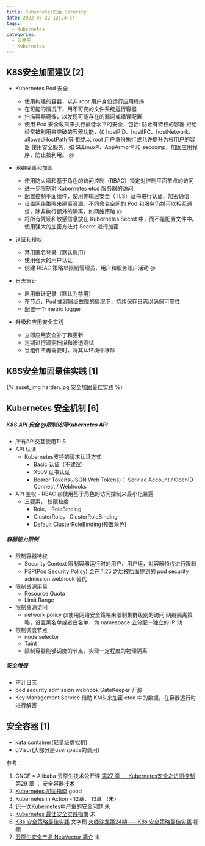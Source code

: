 ```yaml
---
title: Kubernetes安全-Security
date: 2022-05-22 12:24:37
tags:
  - Kubernetes
categories:
  - 云原生
  - Kubernetes
---
```


<p></p>
<!-- more -->


## K8S安全加固建议 [2]
+    Kubernetes Pod 安全
       + 使用构建的容器，以非 root 用户身份运行应用程序 
       + 在可能的情况下，用不可变的文件系统运行容器
       + 扫描容器镜像，以发现可能存在的漏洞或错误配置
       + 使用 Pod 安全政策来执行最低水平的安全，包括:
            防止有特权的容器
            拒绝经常被利用来突破的容器功能，如 hostPID、hostIPC、hostNetwork、allowedHostPath 等
            拒绝以 root 用户身份执行或允许提升为根用户的容器
            使用安全服务，如 SELinux®、AppArmor® 和 seccomp，加固应用程序，防止被利用。 @

+    网络隔离和加固
       + 使用防火墙和基于角色的访问控制（RBAC）锁定对控制平面节点的访问
       + 进一步限制对 Kubernetes etcd 服务器的访问
       + 配置控制平面组件，使用传输层安全（TLS）证书进行认证、加密通信
       + 设置网络策略来隔离资源。不同命名空间的 Pod 和服务仍然可以相互通信，除非执行额外的隔离，如网络策略 @
       + 将所有凭证和敏感信息放在 Kubernetes Secret 中，而不是配置文件中。使用强大的加密方法对 Secret 进行加密

+    认证和授权
       + 禁用匿名登录（默认启用）
       + 使用强大的用户认证
       + 创建 RBAC 策略以限制管理员、用户和服务账户活动 @

+    日志审计
       + 启用审计记录（默认为禁用）
       + 在节点、Pod 或容器级故障的情况下，持续保存日志以确保可用性
       + 配置一个 metric logger

+    升级和应用安全实践
       + 立即应用安全补丁和更新
       + 定期进行漏洞扫描和渗透测试
       + 当组件不再需要时，将其从环境中移除


## K8S安全加固最佳实践 [1]
{% asset_img  harden.jpg   安全加固最佳实践  %}

## Kubernetes 安全机制 [6]
##### K8S API 安全 @限制访问Kubernetes API
+ 所有API交互使用TLS
+ API 认证
   + Kubernetes支持的请求认证方式
      - Basic 认证（不建议）
      - X509 证书认证
      - Bearer Tokens(JSON Web Tokens)：
        Service Account / OpenID Connect / Webhooks
+ API 鉴权 - RBAC @使用基于角色的访问控制来最小化暴露
  + 三要素， 权限粒度
    - Role， RoleBinding
    - ClusterRole， ClusterRoleBinding
    - Default ClusterRoleBinding(预置角色)

##### 容器能力限制
+ 限制容器特权
  + Security Context
    限制容器运行时的用户、用户组，对容器特权进行限制
  + PSP(Pod Security Policy)
    会在 1.25 之后被后面提到的 pod security admission webhook 替代
+ 限制资源用量
  +  Resource Quota 
  + Limit Range
+ 限制资源访问  
  + network policy @使用网络安全策略来限制集群级别的访问
    网络隔离策略，设置黑名单或者白名单，为 namespace 去分配一独立的 IP 池
+ 限制调度节点      
  + node selector
  + Taint
  + 限制容器能够调度的节点，实现一定程度的物理隔离

##### 安全增强
+ 审计日志
+ pod security admission webhook
  GateKeeper 开源
+ Key Management Service
  借助 KMS 来加密 etcd 中的数据，在容器运行时进行解密
  
## 安全容器 [1]
+ kata container(轻量级虚拟机)
+ gVisor(大部分是userspace的调用)

参考：
1. CNCF × Alibaba 云原生技术公开课
[第27 章 ： Kubernetes安全之访问控制](https://mp.weixin.qq.com/s/nPErpcghHih5-dGPQkStJA?spm=a2c6h.12873639.article-detail.60.67905225MCDpLx)  
第29 章 ： 安全容器技术
2. [Kubernetes 加固指南](https://jimmysong.io/docs/kubernetes-hardening-guidance/)    good
3. Kubernetes in Action - 12章， 13章 （未）
4. [记一次Kubernetes中严重的安全问题](https://corvo.myseu.cn/2021/03/23/2021-03-23-%E8%AE%B0%E4%B8%80%E6%AC%A1Kubernetes%E4%B8%AD%E4%B8%A5%E9%87%8D%E7%9A%84%E5%AE%89%E5%85%A8%E9%97%AE%E9%A2%98/) 未
5. [Kubernetes 最佳安全实践指南](https://icloudnative.io/posts/security-best-practices-for-kubernetes-pods/) 未
6. [K8s 安全策略最佳实践](https://kubesphere.com.cn/blogs/k8s-security/)  文字稿 
   [火线沙龙第24期——K8s 安全策略最佳实践](https://www.bilibili.com/video/BV12Y4y1p7cp?spm_id_from=333.1007.top_right_bar_window_history.content.click&vd_source=f6e8c1128f9f264c5ab8d9411a644036) 视频 
7. [云原生安全产品 NeuVector 简介](https://kubesphere.com.cn/blogs/neuvector-cloud-native-security/) 未
